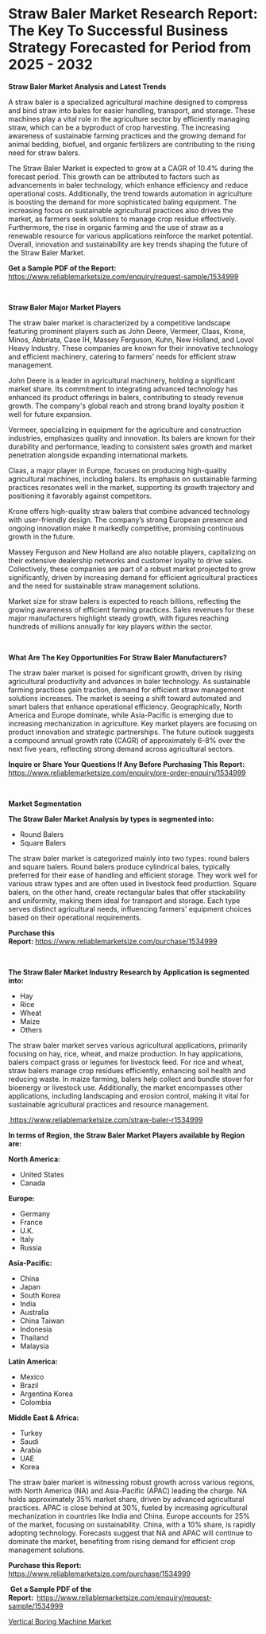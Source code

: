 <p><h1>Straw Baler Market Research Report: The Key To Successful Business Strategy Forecasted for Period from 2025 - 2032</h1></p><p><strong>Straw Baler Market Analysis and Latest Trends</strong></p>
<p><p>A straw baler is a specialized agricultural machine designed to compress and bind straw into bales for easier handling, transport, and storage. These machines play a vital role in the agriculture sector by efficiently managing straw, which can be a byproduct of crop harvesting. The increasing awareness of sustainable farming practices and the growing demand for animal bedding, biofuel, and organic fertilizers are contributing to the rising need for straw balers.</p><p>The Straw Baler Market is expected to grow at a CAGR of 10.4% during the forecast period. This growth can be attributed to factors such as advancements in baler technology, which enhance efficiency and reduce operational costs. Additionally, the trend towards automation in agriculture is boosting the demand for more sophisticated baling equipment. The increasing focus on sustainable agricultural practices also drives the market, as farmers seek solutions to manage crop residue effectively. Furthermore, the rise in organic farming and the use of straw as a renewable resource for various applications reinforce the market potential. Overall, innovation and sustainability are key trends shaping the future of the Straw Baler Market.</p></p>
<p><strong>Get a Sample PDF of the Report:&nbsp;</strong> <a href="https://www.reliablemarketsize.com/enquiry/request-sample/1534999?utm_campaign=2528&utm_medium=2&utm_source=Github&utm_content=ia&utm_term=08042025&utm_id=straw-baler">https://www.reliablemarketsize.com/enquiry/request-sample/1534999</a></p>
<p>&nbsp;</p>
<p><strong>Straw Baler Major Market Players</strong></p>
<p><p>The straw baler market is characterized by a competitive landscape featuring prominent players such as John Deere, Vermeer, Claas, Krone, Minos, Abbriata, Case IH, Massey Ferguson, Kuhn, New Holland, and Lovol Heavy Industry. These companies are known for their innovative technology and efficient machinery, catering to farmers' needs for efficient straw management.</p><p>John Deere is a leader in agricultural machinery, holding a significant market share. Its commitment to integrating advanced technology has enhanced its product offerings in balers, contributing to steady revenue growth. The company's global reach and strong brand loyalty position it well for future expansion.</p><p>Vermeer, specializing in equipment for the agriculture and construction industries, emphasizes quality and innovation. Its balers are known for their durability and performance, leading to consistent sales growth and market penetration alongside expanding international markets.</p><p>Claas, a major player in Europe, focuses on producing high-quality agricultural machines, including balers. Its emphasis on sustainable farming practices resonates well in the market, supporting its growth trajectory and positioning it favorably against competitors.</p><p>Krone offers high-quality straw balers that combine advanced technology with user-friendly design. The company’s strong European presence and ongoing innovation make it markedly competitive, promising continuous growth in the future.</p><p>Massey Ferguson and New Holland are also notable players, capitalizing on their extensive dealership networks and customer loyalty to drive sales. Collectively, these companies are part of a robust market projected to grow significantly, driven by increasing demand for efficient agricultural practices and the need for sustainable straw management solutions.</p><p>Market size for straw balers is expected to reach billions, reflecting the growing awareness of efficient farming practices. Sales revenues for these major manufacturers highlight steady growth, with figures reaching hundreds of millions annually for key players within the sector.</p></p>
<p>&nbsp;</p>
<p><strong>What Are The Key Opportunities For Straw Baler Manufacturers?</strong></p>
<p><p>The straw baler market is poised for significant growth, driven by rising agricultural productivity and advances in baler technology. As sustainable farming practices gain traction, demand for efficient straw management solutions increases. The market is seeing a shift toward automated and smart balers that enhance operational efficiency. Geographically, North America and Europe dominate, while Asia-Pacific is emerging due to increasing mechanization in agriculture. Key market players are focusing on product innovation and strategic partnerships. The future outlook suggests a compound annual growth rate (CAGR) of approximately 6-8% over the next five years, reflecting strong demand across agricultural sectors.</p></p>
<p><strong>Inquire or Share Your Questions If Any Before Purchasing This Report:</strong> <a href="https://www.reliablemarketsize.com/enquiry/pre-order-enquiry/1534999?utm_campaign=2528&utm_medium=2&utm_source=Github&utm_content=ia&utm_term=08042025&utm_id=straw-baler">https://www.reliablemarketsize.com/enquiry/pre-order-enquiry/1534999</a></p>
<p>&nbsp;</p>
<p><strong>Market Segmentation</strong></p>
<p><strong>The Straw Baler Market Analysis by types is segmented into:</strong></p>
<p><ul><li>Round Balers</li><li>Square Balers</li></ul></p>
<p><p>The straw baler market is categorized mainly into two types: round balers and square balers. Round balers produce cylindrical bales, typically preferred for their ease of handling and efficient storage. They work well for various straw types and are often used in livestock feed production. Square balers, on the other hand, create rectangular bales that offer stackability and uniformity, making them ideal for transport and storage. Each type serves distinct agricultural needs, influencing farmers' equipment choices based on their operational requirements.</p></p>
<p><strong>Purchase this Report:&nbsp;</strong><a href="https://www.reliablemarketsize.com/purchase/1534999?utm_campaign=2528&utm_medium=2&utm_source=Github&utm_content=ia&utm_term=08042025&utm_id=straw-baler">https://www.reliablemarketsize.com/purchase/1534999</a></p>
<p>&nbsp;</p>
<p><strong>The Straw Baler Market Industry Research by Application is segmented into:</strong></p>
<p><ul><li>Hay</li><li>Rice</li><li>Wheat</li><li>Maize</li><li>Others</li></ul></p>
<p><p>The straw baler market serves various agricultural applications, primarily focusing on hay, rice, wheat, and maize production. In hay applications, balers compact grass or legumes for livestock feed. For rice and wheat, straw balers manage crop residues efficiently, enhancing soil health and reducing waste. In maize farming, balers help collect and bundle stover for bioenergy or livestock use. Additionally, the market encompasses other applications, including landscaping and erosion control, making it vital for sustainable agricultural practices and resource management.</p></p>
<p><a href="https://www.reliablemarketsize.com/straw-baler-r1534999?utm_campaign=2528&utm_medium=2&utm_source=Github&utm_content=ia&utm_term=08042025&utm_id=straw-baler">&nbsp;https://www.reliablemarketsize.com/straw-baler-r1534999</a></p>
<p><strong>In terms of Region, the Straw Baler Market Players available by Region are:</strong></p>
<p>
    <p> <strong> North America: </strong>
        <ul>
            <li>United States</li>
            <li>Canada</li>
        </ul>
        </p> 
    <p> <strong> Europe: </strong>
        <ul>
            <li>Germany</li>
            <li>France</li>
            <li>U.K.</li>
            <li>Italy</li>
            <li>Russia</li>
        </ul>
        </p> 
    <p> <strong> Asia-Pacific: </strong>
        <ul>
            <li>China</li>
            <li>Japan</li>
            <li>South Korea</li>
            <li>India</li>
            <li>Australia</li>
            <li>China Taiwan</li>
            <li>Indonesia</li>
            <li>Thailand</li>
            <li>Malaysia</li>
        </ul>
        </p> 
    <p> <strong> Latin America: </strong>
        <ul>
            <li>Mexico</li>
            <li>Brazil</li>
            <li>Argentina Korea</li>
            <li>Colombia</li>
        </ul>
        </p> 
    <p> <strong> Middle East & Africa: </strong>
        <ul>
            <li>Turkey</li>
            <li>Saudi</li>
            <li>Arabia</li>
            <li>UAE</li>
            <li>Korea</li>
        </ul>
    </p>
    </p>
<p><p>The straw baler market is witnessing robust growth across various regions, with North America (NA) and Asia-Pacific (APAC) leading the charge. NA holds approximately 35% market share, driven by advanced agricultural practices. APAC is close behind at 30%, fueled by increasing agricultural mechanization in countries like India and China. Europe accounts for 25% of the market, focusing on sustainability. China, with a 10% share, is rapidly adopting technology. Forecasts suggest that NA and APAC will continue to dominate the market, benefiting from rising demand for efficient crop management solutions.</p></p>
<p><strong>Purchase this Report: </strong><a href="https://www.reliablemarketsize.com/purchase/1534999?utm_campaign=2528&utm_medium=2&utm_source=Github&utm_content=ia&utm_term=08042025&utm_id=straw-baler">https://www.reliablemarketsize.com/purchase/1534999</a></p>
<p>&nbsp;<strong>Get a Sample PDF of the Report:&nbsp;&nbsp;</strong><a href="https://www.reliablemarketsize.com/enquiry/request-sample/1534999?utm_campaign=2528&utm_medium=2&utm_source=Github&utm_content=ia&utm_term=08042025&utm_id=straw-baler">https://www.reliablemarketsize.com/enquiry/request-sample/1534999</a></p>
<p><strong></strong></p>
<p><p><a href="https://github.com/guzmabugbyf1/Market-Research-Report-List-1/blob/main/vertical-boring-machine-market.md?utm_campaign=2528&utm_medium=2&utm_source=Github&utm_content=ia&utm_term=08042025&utm_id=straw-baler">Vertical Boring Machine Market</a></p></p>
